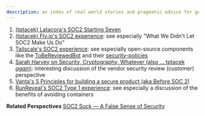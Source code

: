 ```yaml
---
description: an index of real world stories and pragmatic advice for getting SOC2
---
```


1. [(tptacek) Latacora's SOC2 Starting Seven](https://latacora.micro.blog/2020/03/12/the-soc-starting.html)
2. [(tptacek) Fly.io's SOC2 experience](https://fly.io/blog/soc2-the-screenshots-will-continue-until-security-improves/): see especially "What We Didn’t Let SOC2 Make Us Do"
3. [Tailscale's SOC2 experience](https://tailscale.com/blog/soc2-type2/): see especially open-source components like the [ToBeReviewedBot](https://github.com/tailscale/ToBeReviewedBot) and their [security-policies](https://github.com/tailscale/security-policies)
4. [Sarah Harvey on Security, Cryptography, Whatever (also ... tptacek _again_)](https://securitycryptographywhatever.com/2022/10/16/SOC2-with-Sarah-Harvey/): interesting discussion of the vendor security review (customer) perspective
6. [Vanta's 5 Principles for building a secure product (aka Before SOC 2)](https://www.vanta.com/resources/five-principles-for-building-a-secure-product)
5. [RunReveal's SOC2 Type 1 experience](https://blog.runreveal.com/we-achieved-soc-2-type-1-in-record-time-and-how-you-can-too/): see especially a discussion of the benefits of avoiding containers 

**Related Perspectives**
[SOC2 Suck — A False Sense of Security](https://medium.com/@reid.huyssen/soc2-suck-a-false-sense-of-security-5852a2c080ff)